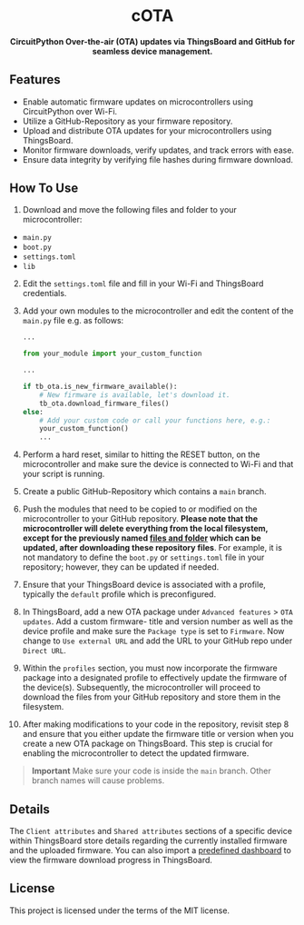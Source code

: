 <h1 align="center">
cOTA
  <br>
</h1>

<h4 align="center">
CircuitPython Over-the-air (OTA) updates via ThingsBoard and GitHub for seamless device management.   
<br>
 </h4>

## Features
-   Enable automatic firmware updates on microcontrollers using CircuitPython over Wi-Fi.
-   Utilize a GitHub-Repository as your firmware repository.
-   Upload and distribute OTA updates for your microcontrollers using ThingsBoard.
-   Monitor firmware downloads, verify updates, and track errors with ease.
-   Ensure data integrity by verifying file hashes during firmware download.

## How To Use

1. Download and move the following files and folder to your microcontroller:

<a name="repofiles"></a>

* `main.py` 
* `boot.py` 
* `settings.toml`
* `lib` 

2. Edit the `settings.toml` file and fill in your Wi-Fi and ThingsBoard credentials.
3. Add your own modules to the microcontroller and edit the content of the `main.py` file e.g. as follows:
   
	```py
 	...
 
	from your_module import your_custom_function
	
	...
	
	if tb_ota.is_new_firmware_available():
	    # New firmware is available, let's download it.
	    tb_ota.download_firmware_files()
	else:
	    # Add your custom code or call your functions here, e.g.:
	    your_custom_function()
	    ...
	```
 
4. Perform a hard reset, similar to hitting the RESET button, on the microcontroller and make sure the device is connected to Wi-Fi and that your script is running.
5. Create a public GitHub-Repository which contains a `main` branch.
6. Push the modules that need to be copied to or modified on the microcontroller to your GitHub repository. **Please note that the microcontroller will delete everything from the local filesystem, except for the previously named [files and folder](#repofiles) which can be updated, after downloading these repository files**. For example, it is not mandatory to define the `boot.py` or `settings.toml` file in your repository; however, they can be updated if needed.
8. Ensure that your ThingsBoard device is associated with a profile, typically the `default` profile which is preconfigured.
9. In ThingsBoard, add a new OTA package under `Advanced features` > `OTA updates`. Add a custom firmware- title and version number as well as the device profile and make sure the `Package type` is set to `Firmware`. Now change to `Use external URL` and add the URL to your GitHub repo under `Direct URL`.
10. Within the `profiles` section, you must now incorporate the firmware package into a designated profile to effectively update the firmware of the device(s). Subsequently, the microcontroller will proceed to download the files from your GitHub repository and store them in the filesystem.
11. After making modifications to your code in the repository, revisit step 8 and ensure that you either update the firmware title or version when you create a new OTA package on ThingsBoard. This step is crucial for enabling the microcontroller to detect the updated firmware.

> **Important**
> Make sure your code is inside the `main` branch. Other branch names will cause problems.

## Details

The `Client attributes` and `Shared attributes` sections of a specific device within ThingsBoard store details regarding the currently installed firmware and the uploaded firmware.
You can also import a [predefined dashboard](https://github.com/thingsboard/thingsboard/blob/master/application/src/main/data/json/demo/dashboards/firmware.json) to view the firmware download progress in ThingsBoard.

## License

This project is licensed under the terms of the MIT license.
